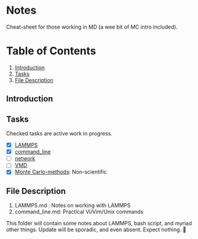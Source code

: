 # Notes
Cheat-sheet for those working in MD (a wee bit of MC intro included).

# Table of Contents
1. [Introduction](#intro)
2. [Tasks](#tasks)
3. [File Description](#describe)

## Introduction


## Tasks
Checked tasks are active work in progress.
- [x] [LAMMPS](https://github.com/thatgeeman/notes/blob/master/LAMMPS.md)
- [x] [command_line](https://github.com/thatgeeman/notes/blob/master/command_line.md) 
- [ ] [network](https://github.com/thatgeeman/notes/blob/master/network.md)
- [ ] [VMD](https://github.com/thatgeeman/notes/blob/master/VMD.md)
- [x] [Monte Carlo-methods](https://github.com/thatgeeman/notes/blob/master/monte-carlo.md): Non-scientific

## File Description
1. LAMMPS.md : Notes on working with LAMMPS
2. command_line.md: Practical Vi/Vim/Unix commands

This folder will contain some notes about LAMMPS, bash script, and myriad other 
things. Update will be sporadic, and even absent. Expect nothing. :speak_no_evil:
